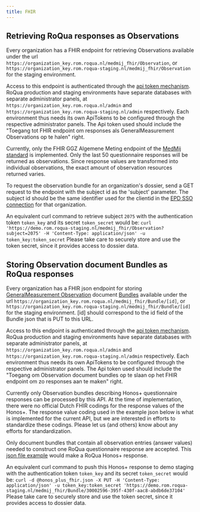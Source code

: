 ```yaml
---
title: FHIR
---
```


## Retrieving RoQua responses as Observations

Every organization has a FHIR endpoint for retrieving Observations available under the url `https://organization_key.rom.roqua.nl/medmij_fhir/Observation`, or `https://organization_key.rom.roqua-staging.nl/medmij_fhir/Observation` for the staging environment. 

Access to this endpoint is authenticated through the [api token mechanism](../overview/authentication/). RoQua production and staging environments have separate databases with separate administrator panels, at `https://organization_key.rom.roqua.nl/admin` and `https://organization_key.rom.roqua-staging.nl/admin` respectively. Each environment thus needs its own ApiTokens to be configured through the respective administrator panels. The Api token used should include the "Toegang tot FHIR endpoint om responses als GeneralMeasurement Observations op te halen" right.

Currently, only the FHIR GGZ Algemene Meting endpoint of the [MedMij standard](https://informatiestandaarden.nictiz.nl/wiki/MedMij:V2020.01/FHIR_GGZ) is implemented. Only the last 50 questionnaire responses will be returned as observations. Since response values are transformed into individual observations, the exact amount of observation resources returned varies.

To request the observation bundle for an organization's dossier, send a GET request to the endpoint with the subject id as the 'subject' parameter. The subject id should be the same identifier used for the clientid in the [EPD SSO connection](/en/developer/rom/sso/epd_v3/) for that organization.

An equivalent curl command to retrieve subject `2075` with the authentication token `token_key` and its secret `token_secret` would be: `curl 'https://demo.rom.roqua-staging.nl/medmij_fhir/Observation?subject=2075' -H 'Content-Type: application/json' -u token_key:token_secret`
Please take care to securely store and use the token secret, since it provides access to dossier data.

## Storing Observation document Bundles as RoQua responses

Every organization has a FHIR json endpoint for storing [GeneralMeasurement Observation](https://simplifier.net/NictizSTU3-Zib2017/ZIB-GeneralMeasurement/~overview) document [Bundles](https://simplifier.net/coreprofilesstu3/bundle) available under the url `https://organization_key.rom.roqua.nl/medmij_fhir/Bundle/[id]`, or `https://organization_key.rom.roqua-staging.nl/medmij_fhir/Bundle/[id]` for the staging environment. \[id\] should correspond to the id field of the Bundle json that is PUT to this URL. 

Access to this endpoint is authenticated through the [api token mechanism](../overview/authentication/). RoQua production and staging environments have separate databases with separate administrator panels, at `https://organization_key.rom.roqua.nl/admin` and `https://organization_key.rom.roqua-staging.nl/admin` respectively. Each environment thus needs its own ApiTokens to be configured through the respective administrator panels. The Api token used should include the "Toegang om Observation document bundles op te slaan op het FHIR endpoint om zo responses aan te maken" right.

Currently only Observation bundles describing Honos+ questionnaire responses can be processed by this API. At the time of implementation, there were no official Dutch FHIR codings for the response values of the Honos+. The response value coding used in the example json below is what is implemented for the current API, but we are interested in efforts to standardize these codings. Please let us (and others) know about any efforts for standardization.

Only document bundles that contain all observation entries (answer values) needed to construct one RoQua questionnaire response are accepted. This [json file example](/assets/files/honos_plus_fhir.json) would make a RoQua Honos+ response.

An equivalent curl command to push this Honos+ response to demo staging with the authentication token `token_key` and its secret `token_secret` would be: `curl -d @honos_plus_fhir.json -X PUT -H 'Content-Type: application/json' -u token_key:token_secret 'https://demo.rom.roqua-staging.nl/medmij_fhir/Bundle/30002596-395f-430f-aac8-abdb6de37104'`
Please take care to securely store and use the token secret, since it provides access to dossier data.
